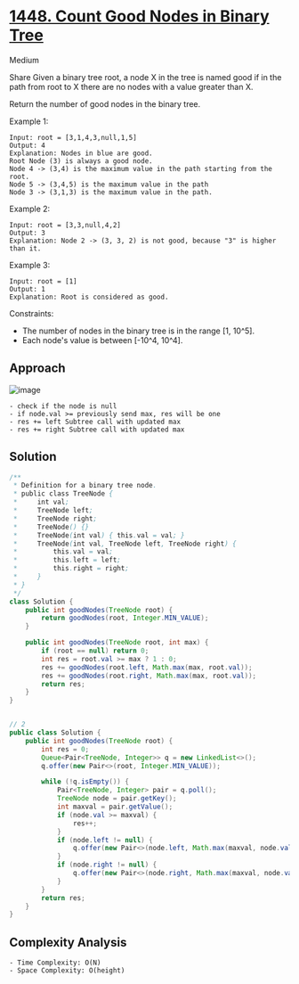 # [1448. Count Good Nodes in Binary Tree](https://leetcode.com/problems/count-good-nodes-in-binary-tree/)
Medium

Share
Given a binary tree root, a node X in the tree is named good if in the path from root to X there are no nodes with a value greater than X.

Return the number of good nodes in the binary tree.

 

Example 1:
```
Input: root = [3,1,4,3,null,1,5]
Output: 4
Explanation: Nodes in blue are good.
Root Node (3) is always a good node.
Node 4 -> (3,4) is the maximum value in the path starting from the root.
Node 5 -> (3,4,5) is the maximum value in the path
Node 3 -> (3,1,3) is the maximum value in the path.
```
Example 2:
```
Input: root = [3,3,null,4,2]
Output: 3
Explanation: Node 2 -> (3, 3, 2) is not good, because "3" is higher than it.
```
Example 3:
```
Input: root = [1]
Output: 1
Explanation: Root is considered as good.
```

Constraints:
- The number of nodes in the binary tree is in the range [1, 10^5].
- Each node's value is between [-10^4, 10^4].

## Approach
![image](https://user-images.githubusercontent.com/20329508/177685705-372a0dab-a82d-4e81-ba66-681134d12bdc.png)

```
- check if the node is null
- if node.val >= previously send max, res will be one
- res += left Subtree call with updated max
- res += right Subtree call with updated max
```

## Solution
```java
/**
 * Definition for a binary tree node.
 * public class TreeNode {
 *     int val;
 *     TreeNode left;
 *     TreeNode right;
 *     TreeNode() {}
 *     TreeNode(int val) { this.val = val; }
 *     TreeNode(int val, TreeNode left, TreeNode right) {
 *         this.val = val;
 *         this.left = left;
 *         this.right = right;
 *     }
 * }
 */
class Solution {
    public int goodNodes(TreeNode root) {
        return goodNodes(root, Integer.MIN_VALUE);
    }

    public int goodNodes(TreeNode root, int max) {
        if (root == null) return 0;
        int res = root.val >= max ? 1 : 0;
        res += goodNodes(root.left, Math.max(max, root.val));
        res += goodNodes(root.right, Math.max(max, root.val));
        return res;
    }
}


// 2
public class Solution {
    public int goodNodes(TreeNode root) {
        int res = 0;
        Queue<Pair<TreeNode, Integer>> q = new LinkedList<>();
        q.offer(new Pair<>(root, Integer.MIN_VALUE));

        while (!q.isEmpty()) {
            Pair<TreeNode, Integer> pair = q.poll();
            TreeNode node = pair.getKey();
            int maxval = pair.getValue();
            if (node.val >= maxval) {
                res++;
            }
            if (node.left != null) {
                q.offer(new Pair<>(node.left, Math.max(maxval, node.val)));
            }
            if (node.right != null) {
                q.offer(new Pair<>(node.right, Math.max(maxval, node.val)));
            }
        }
        return res;
    }
}
```

## Complexity Analysis
```
- Time Complexity: O(N)
- Space Complexity: O(height)
```
